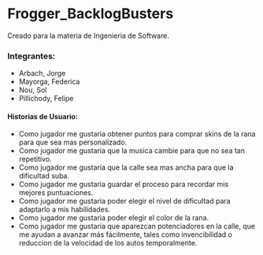 # Frogger_BacklogBusters
Creado para la materia de Ingenieria de Software.

### Integrantes:  
  * Arbach, Jorge  
  * Mayorga, Federica  
  * Nou, Sol  
  * Pillichody, Felipe  

#### Historias de Usuario:
  * Como jugador me gustaria obtener puntos para comprar skins de la rana para que sea mas personalizado.
  * Como jugador me gustaria que la musica cambie para que no sea tan repetitivo.
  * Como jugador me gustaria que la calle sea mas ancha para que la dificultad suba.
  * Como jugador me gustaria guardar el proceso para recordar mis mejores puntuaciones.
  * Como jugador me gustaria poder elegir el nivel de dificultad para adaptarlo a mis habilidades.
  * Como jugador me gustaria poder elegir el color de la rana.
  * Como jugador me gustaria que aparezcan potenciadores en la calle, que me ayudan a avanzar más fácilmente, tales como invencibilidad o reduccion de la velocidad de los autos temporalmente.
